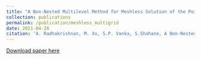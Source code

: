 ```yaml
---
title: "A Non-Nested Multilevel Method for Meshless Solution of the Poisson Equation in Heat Transfer and Fluid Flow"
collection: publications
permalink: /publication/meshless_multigrid
date: 2021-04-28
citation: 'A. Radhakrishnan, M. Xu, S.P. Vanka, S.Shahane, A Non-Nested Multilevel Method for Meshless Solution of the Poisson Equation in Heat Transfer and Fluid Flow arXiv pre-print arXiv:2104.13758 (2021)'
---
```


[Download paper here](https://arxiv.org/abs/2104.13758)

